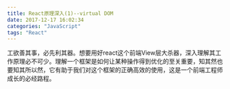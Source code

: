 ```yaml
---
title: React原理深入(1)--virtual DOM
date: 2017-12-17 16:02:34
categories: "JavaScript"
tags: "React"
---
```


工欲善其事，必先利其器。想要用好react这个前端View层大杀器，深入理解其工作原理必不可少。理解一个框架是如何让某种操作得到优化的至关重要，知其然也要知其所以然，它有助于我们对这个框架的正确高效的使用，这是一个前端工程师成长的必经路程。

